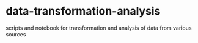 # data-transformation-analysis
scripts and notebook for transformation and analysis of data from various sources
